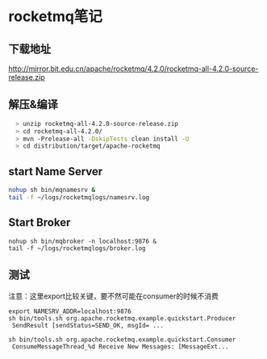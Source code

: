 # rocketmq笔记
## 下载地址
http://mirror.bit.edu.cn/apache/rocketmq/4.2.0/rocketmq-all-4.2.0-source-release.zip
## 解压&编译
```bash
  > unzip rocketmq-all-4.2.0-source-release.zip
  > cd rocketmq-all-4.2.0/
  > mvn -Prelease-all -DskipTests clean install -U
  > cd distribution/target/apache-rocketmq
```
## start Name Server
```bash
nohup sh bin/mqnamesrv &
tail -f ~/logs/rocketmqlogs/namesrv.log
```

## Start Broker
```
nohup sh bin/mqbroker -n localhost:9876 &
tail -f ~/logs/rocketmqlogs/broker.log 
```

## 测试
注意：这里export比较关键，要不然可能在consumer的时候不消费
```
export NAMESRV_ADDR=localhost:9876
sh bin/tools.sh org.apache.rocketmq.example.quickstart.Producer
 SendResult [sendStatus=SEND_OK, msgId= ...

sh bin/tools.sh org.apache.rocketmq.example.quickstart.Consumer
 ConsumeMessageThread_%d Receive New Messages: [MessageExt...
```

